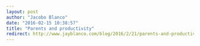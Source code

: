 ```yaml
---
layout: post
author: "Jacobo Blanco"
date: "2016-02-15 10:38:57"
title: "Parents and productivity"
redirect: http://www.jayblanco.com/blog/2016/2/21/parents-and-productivity
---
```

